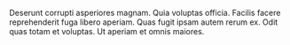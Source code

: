 Deserunt corrupti asperiores magnam. Quia voluptas officia. Facilis facere reprehenderit fuga libero aperiam. Quas fugit ipsam autem rerum ex. Odit quas totam et voluptas. Ut aperiam et omnis maiores.